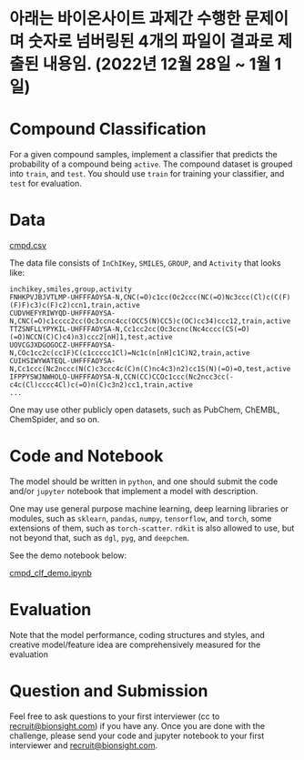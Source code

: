 # 아래는 바이온사이트 과제간 수행한 문제이며 숫자로 넘버링된 4개의 파일이 결과로 제출된 내용임. (2022년 12월 28일 ~ 1월 1일)


# Compound Classification

For a given compound samples, implement a classifier that predicts the probability of a compound being `active`. The compound dataset is grouped into `train`, and `test`. You should use `train` for training your classifier, and `test` for evaluation.

# Data

[cmpd.csv](Compound%20Classification%20db46bdb2256f447d8b527bbdfe3c6b82/cmpd.csv)

The data file consists of `InChIKey`, `SMILES`, `GROUP`, and `Activity` that looks like:

```
inchikey,smiles,group,activity
FNHKPVJBJVTLMP-UHFFFAOYSA-N,CNC(=O)c1cc(Oc2ccc(NC(=O)Nc3ccc(Cl)c(C(F)(F)F)c3)c(F)c2)ccn1,train,active
CUDVHEFYRIWYQD-UHFFFAOYSA-N,CNC(=O)c1cccc2cc(Oc3ccnc4cc(OCC5(N)CC5)c(OC)cc34)ccc12,train,active
TTZSNFLLYPYKIL-UHFFFAOYSA-N,Cc1cc2cc(Oc3ccnc(Nc4cccc(CS(=O)(=O)NCCN(C)C)c4)n3)ccc2[nH]1,test,active
UOVCGJXDGOGOCZ-UHFFFAOYSA-N,COc1cc2c(cc1F)C(c1ccccc1Cl)=Nc1c(n[nH]c1C)N2,train,active
CUIHSIWYWATEQL-UHFFFAOYSA-N,Cc1ccc(Nc2nccc(N(C)c3ccc4c(C)n(C)nc4c3)n2)cc1S(N)(=O)=O,test,active
IFPPYSWJNWHOLQ-UHFFFAOYSA-N,CCN(CC)CCOc1ccc(Nc2ncc3cc(-c4c(Cl)cccc4Cl)c(=O)n(C)c3n2)cc1,train,active
...
```

One may use other publicly open datasets, such as PubChem, ChEMBL, ChemSpider, and so on.

# Code and Notebook

The model should be written in `python`, and one should submit the code and/or `jupyter` notebook that implement a model with description.

One may use general purpose machine learning, deep learning libraries or modules, such as `sklearn`, `pandas`, `numpy`, `tensorflow`, and `torch`, some extensions of them, such as `torch-scatter`. `rdkit` is also allowed to use, but not beyond that, such as `dgl`,  `pyg`, and `deepchem`.

See the demo notebook below:

[cmpd_clf_demo.ipynb](Compound%20Classification%20db46bdb2256f447d8b527bbdfe3c6b82/cmpd_clf_demo.ipynb)

# Evaluation

Note that the model performance, coding structures and styles, and creative model/feature idea are comprehensively measured for the evaluation 

# Question and Submission

Feel free to ask questions to your first interviewer (cc to [recruit@bionsight.com](mailto:recruit@bionsight.com)) if you have any. Once you are done with the challenge, please send your code and jupyter notebook to your first interviewer and [recruit@bionsight.com](mailto:recruit@bionsight.com).